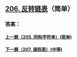 ## [206. 反转链表](https://leetcode-cn.com/problems/reverse-linked-list/)（简单）





### 答案：



#### [上一题（205. 同构字符串）(简单)](https://github.com/sdwwld/leetCode/blob/master/src/main/java/com/wld/java/leetcode/leetCode0205.md)

#### [下一题（207. 课程表）(中等)](https://github.com/sdwwld/leetCode/blob/master/src/main/java/com/wld/java/leetcode/leetCode0207.md)